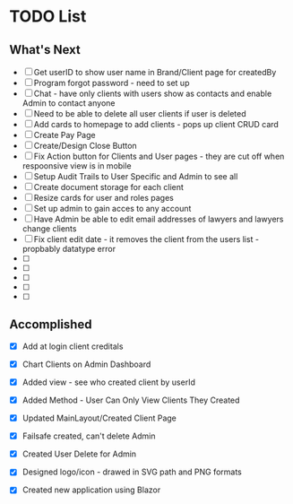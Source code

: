# TODO List

## What's Next

- [ ] Get userID to show user name in Brand/Client page for createdBy
- [ ] Program forgot password - need to set up
- [ ] Chat - have only clients with users show as contacts and enable Admin to contact anyone
- [ ] Need to be able to delete all user clients if user is deleted
- [ ] Add cards to homepage to add clients - pops up client CRUD card
- [ ] Create Pay Page
- [ ] Create/Design Close Button
- [ ] Fix Action button for Clients and User pages - they are cut off when respoonsive view is in mobile
- [ ] Setup Audit Trails to User Specific and Admin to see all
- [ ] Create document storage for each client
- [ ] Resize cards for user and roles pages
- [ ] Set up admin to gain acces to any account
- [ ] Have Admin be able to edit email addresses of lawyers and lawyers change clients
- [ ] Fix client edit date - it removes the client from the users list - propbably datatype error
- [ ] 
- [ ] 
- [ ] 
- [ ] 
- [ ] 





## Accomplished

- [x] Add at login client creditals
- [x] Chart Clients on Admin Dashboard
- [x] Added view - see who created client by userId
- [x] Added Method - User Can Only View Clients They Created
- [x] Updated MainLayout/Created Client Page
- [x] Failsafe created, can't delete Admin
- [x] Created User Delete for Admin
- [x] Designed logo/icon - drawed in SVG path and PNG formats
- [x] Created new application using Blazor

